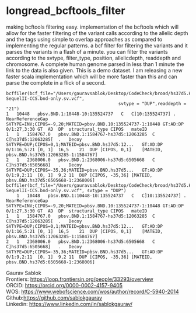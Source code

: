 # longread_bcftools_filter
making bcftools filtering easy. implementation of the bcftools which will allow for the faster filtering of the variant calls according to the allelic depth and the tags using simple to overlap approaches as compared to implementing the regular patterns. a bcf filter for filtering the variants and it parses the variants in a flash of a minute. you can filter the variants according to the svtype, filter_type, position, allelicdepth, readdepth and chromosome. A complete human genome parsed in less than 1 minute the link to the data is also given. This is a demo dataset. I am releasing a new faster scala implementation which will be more faster than this and can parse the complete in a flick of a second.

```
bcffiler(bcf_file="/Users/gauravsablok/Desktop/CodeCheck/broad/hs37d5.HG002-SequelII-CCS.bnd-only.sv.vcf", 
                                           svtype = "DUP",readdepth = "21")
1	10448	pbsv.BND.1:10448-10:135524737	C	C]10:135524737]	.	NearReferenceGap	SVTYPE=INV;CIPOS=-9,20;MATEID=pbsv.BND.10:135524737-1:10448	GT:AD:DP	0/1:27,3:30	GT	AD	DP	structural_type	CIPOS	mateID
1	1	1584767.0	pbsv.BND.1:1584767-hs37d5:12063285	C	C[hs37d5:12063285[	.	Decoy	SVTYPE=DUP;CIPOS=0,1;MATEID=pbsv.BND.hs37d5:12...	GT:AD:DP	0/1:16,5:21	[0, 1]	16,5	21	DUP	[CIPOS, 0,1]	[MATEID, pbsv.BND.hs37d5:12063285-1:1584767]
2	1	2368006.0	pbsv.BND.1:2368006-hs37d5:6505668	C	C]hs37d5:6505668]	.	Decoy	SVTYPE=DUP;CIPOS=-35,36;MATEID=pbsv.BND.hs37d5...	GT:AD:DP	0/1:9,2:11	[0, 1]	9,2	11	DUP	[CIPOS, -35,36]	[MATEID, pbsv.BND.hs37d5:6505668-1:2368006]
bcffiler(bcf_file="/Users/gauravsablok/Desktop/CodeCheck/broad/hs37d5.HG002-SequelII-CCS.bnd-only.sv.vcf", svtype = "DUP")
	1	10448	pbsv.BND.1:10448-10:135524737	C	C]10:135524737]	.	NearReferenceGap	SVTYPE=INV;CIPOS=-9,20;MATEID=pbsv.BND.10:135524737-1:10448	GT:AD:DP	0/1:27,3:30	GT	AD	DP	structural_type	CIPOS	mateID
1	1	1584767.0	pbsv.BND.1:1584767-hs37d5:12063285	C	C[hs37d5:12063285[	.	Decoy	SVTYPE=DUP;CIPOS=0,1;MATEID=pbsv.BND.hs37d5:12...	GT:AD:DP	0/1:16,5:21	[0, 1]	16,5	21	DUP	[CIPOS, 0,1]	[MATEID, pbsv.BND.hs37d5:12063285-1:1584767]
2	1	2368006.0	pbsv.BND.1:2368006-hs37d5:6505668	C	C]hs37d5:6505668]	.	Decoy	SVTYPE=DUP;CIPOS=-35,36;MATEID=pbsv.BND.hs37d5...	GT:AD:DP	0/1:9,2:11	[0, 1]	9,2	11	DUP	[CIPOS, -35,36]	[MATEID, pbsv.BND.hs37d5:6505668-1:2368006]
```

Gaurav Sablok \
Frontiers: https://loop.frontiersin.org/people/33293/overview \
ORCID: https://orcid.org/0000-0002-4157-9405 \
WOS: https://www.webofscience.com/wos/author/record/C-5940-2014 \
Github:https://github.com/sablokgaurav \
Linkedin: https://www.linkedin.com/in/sablokgaurav/
